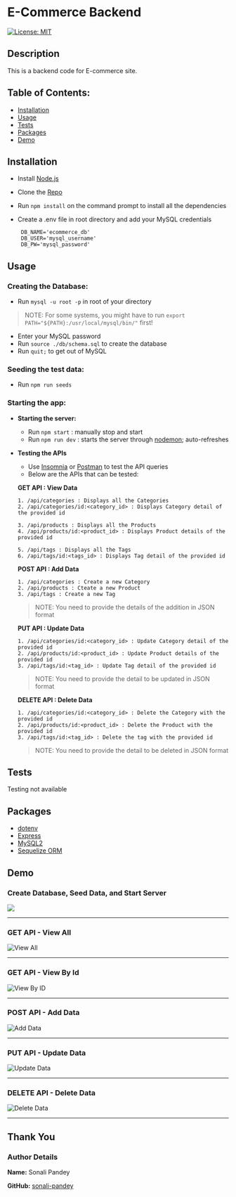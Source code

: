 # E-Commerce Backend

[![License: MIT](https://img.shields.io/badge/License-MIT-yellow.svg)](https://opensource.org/licenses/MIT)


## Description

This is a backend code for E-commerce site.

## Table of Contents:

* [Installation](#installation)
* [Usage](#usage)
* [Tests](#tests)
* [Packages](#packages)
* [Demo](#demo)

## Installation

* Install [Node.js](https://nodejs.dev/)
* Clone the [Repo](https://github.com/sonali-pandey/e-commerce-backend)
* Run `npm install` on the command prompt to install all the dependencies
* Create a .env file in root directory and add your MySQL credentials

       DB_NAME='ecommerce_db' 
       DB_USER='mysql_username'
       DB_PW='mysql_password'

## Usage

### Creating the Database:
- Run `mysql -u root -p` in root of your directory

>NOTE: For some systems, you might have to run `export PATH="${PATH}:/usr/local/mysql/bin/"` first!

- Enter your MySQL password
- Run `source ./db/schema.sql` to create the database
- Run `quit;` to get out of MySQL

### Seeding the test data:
- Run `npm run seeds`

### Starting the app:

* **Starting the server:**
   - Run `npm start` : manually stop and start
   - Run `npm run dev` : starts the server through [nodemon](https://www.npmjs.com/package/nodemon); auto-refreshes

* **Testing the APIs**
   - Use [Insomnia](https://insomnia.rest/) or [Postman](https://www.postman.com/) to test the API queries
   - Below are the APIs that can be tested:
      
   **GET API : View Data**
   
      1. /api/categories : Displays all the Categories
      2. /api/categories/id:<category_id> : Displays Category detail of the provided id
      
      3. /api/products : Displays all the Products
      4. /api/products/id:<product_id> : Displays Product details of the provided id
      
      5. /api/tags : Displays all the Tags
      6. /api/tags/id:<tags_id> : Displays Tag detail of the provided id

  **POST API : Add Data**
      
      1. /api/categories : Create a new Category
      2. /api/products : Cteate a new Product
      3. /api/tags : Create a new Tag
     
     >NOTE: You need to provide the details of the addition in JSON format

  **PUT API : Update Data**
      
      1. /api/categories/id:<category_id> : Update Category detail of the provided id
      2. /api/products/id:<product_id> : Update Product details of the provided id
      3. /api/tags/id:<tag_id> : Update Tag detail of the provided id

     >NOTE: You need to provide the detail to be updated in JSON format
      
  **DELETE API : Delete Data**
  
      1. /api/categories/id:<category_id> : Delete the Category with the provided id
      2. /api/products/id:<product_id> : Delete the Product with the provided id
      3. /api/tags/id:<tag_id> : Delete the tag with the provided id

     >NOTE: You need to provide the detail to be deleted in JSON format

## Tests
Testing not available

## Packages
- [dotenv](https://www.npmjs.com/package/dotenv)
- [Express](https://expressjs.com/)
- [MySQL2](https://www.npmjs.com/package/mysql2)
- [Sequelize ORM](https://sequelize.org/)

## Demo

### Create Database, Seed Data, and Start Server

![](./assets/demo/create-seed-start.gif)

-----------------------------------------------------------------------------------------------------------------------------------------------------------------

### GET API - View All

![View All](./assets/demo/GET-API-View-all.gif)

-----------------------------------------------------------------------------------------------------------------------------------------------------------------

### GET API - View By Id

![View By ID](./assets/demo/GET-API-View-By-ID.gif)

-----------------------------------------------------------------------------------------------------------------------------------------------------------------

### POST API - Add Data

![Add Data](./assets/demo/POST-API-Add-Data.gif)

-----------------------------------------------------------------------------------------------------------------------------------------------------------------

### PUT API - Update Data

![Update Data](./assets/demo/PUT-API-Update-Data.gif)

-----------------------------------------------------------------------------------------------------------------------------------------------------------------

### DELETE API - Delete Data

![Delete Data](./assets/demo/DELETE-API-Delete-Data.gif)

-----------------------------------------------------------------------------------------------------------------------------------------------------------------

## Thank You
### Author Details
**Name:** Sonali Pandey

**GitHub:** [sonali-pandey](https://github.com/sonali-pandey)
